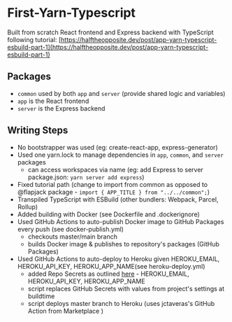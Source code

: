 # First-Yarn-Typescript
Built from scratch React frontend and Express backend with TypeScript following tutorial: [https://halftheopposite.dev/post/app-yarn-typescript-esbuild-part-1](https://halftheopposite.dev/post/app-yarn-typescript-esbuild-part-1)

## Packages
- `common` used by both `app` and `server` (provide shared logic and variables)
- `app` is the React frontend
- `server` is the Express backend

## Writing Steps
- No bootstrapper was used (eg: create-react-app, express-generator)
- Used one yarn.lock to manage dependencies in `app`, `common`, and `server` packages
  - can access workspaces via name (eg: add Express to server package.json: `yarn server add express`)
- Fixed tutorial path (change to import from common as opposed to @flapjack package - `import { APP_TITLE } from "../../common";`)
- Transpiled TypeScript with ESBuild (other bundlers: Webpack, Parcel, Rollup)
- Added building with Docker (see Dockerfile and .dockerignore)
- Used GitHub Actions to auto-publish Docker image to GitHub Packages every push (see docker-publish.yml)
  - checkouts master/main branch
  - builds Docker image & publishes to repository's packages (GitHub Packages)
- Used GitHub Actions to auto-deploy to Heroku given HEROKU_EMAIL, HEROKU_API_KEY, HEROKU_APP_NAME(see heroku-deploy.yml)
  - added Repo Secrets as outlined [here](https://docs.github.com/en/actions/reference/encrypted-secrets#creating-encrypted-secrets-for-a-repository) - HEROKU_EMAIL, HEROKU_API_KEY, HEROKU_APP_NAME
  - script replaces GitHub Secrets with values from project's settings at buildtime
  - script deploys master branch to Heroku (uses jctaveras's GitHub Action from Marketplace )
